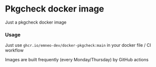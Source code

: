 # Pkgcheck docker image

Just a pkgcheck docker image 

### Usage

Just use `ghcr.io/emneo-dev/docker-pkgcheck:main` in your docker file / CI workflow

Images are built frequently (every Monday/Thursday) by GitHub actions

